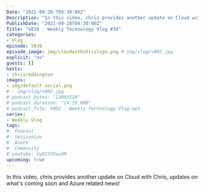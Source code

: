 ```yaml
---
Date: "2021-09-20-T09:30:00Z"
Description: "In this video, chris provides another update on Cloud with Chris, updates on what's coming soon and Azure related news!"
PublishDate: "2021-09-20T09:30:00Z"
Title: "V038 - Weekly Technology Vlog #38"
categories:
- Vlog
episode: V038
episode_image: img/cloudwithchrislogo.png # img/vlog/v002.jpg
explicit: "no"
guests: []
hosts:
- chrisreddington
images:
- img/default-social.png
# - img/vlog/v002.jpg
# podcast_bytes: "13803520"
# podcast_duration: "14:19.000"
# podcast_file: V002 - Weekly Technology Vlog.mp3
series:
- Weekly Vlog
tags:
#- Podcast
#- Sessionize
#- Azure
#- Community
# youtube: VyQI5SOsw3M
upcoming: true
---
```

In this video, chris provides another update on Cloud with Chris, updates on what's coming soon and Azure related news!